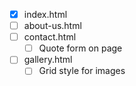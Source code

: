 - [x] index.html
- [ ] about-us.html
- [ ] contact.html
   - [ ] Quote form on page
- [ ] gallery.html
   - [ ] Grid style for images
